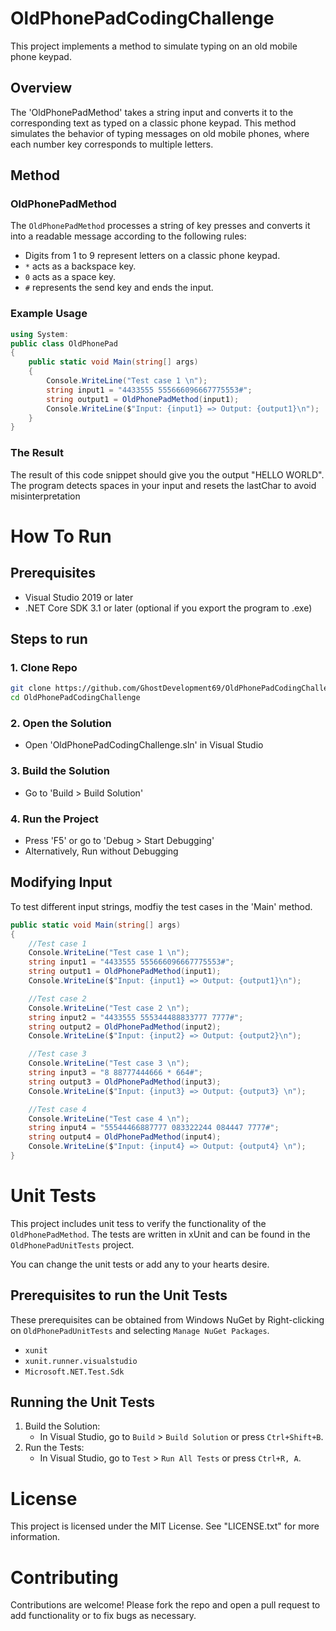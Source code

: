 # OldPhonePadCodingChallenge
This project implements a method to simulate typing on an old mobile phone keypad.

## Overview
The 'OldPhonePadMethod' takes a string input and converts it to the corresponding text as typed on a classic phone keypad. This method simulates the behavior of typing messages on old mobile phones, where each number key corresponds to multiple letters.

## Method

### OldPhonePadMethod

The `OldPhonePadMethod` processes a string of key presses and converts it into a readable message according to the following rules:
- Digits from 1 to 9 represent letters on a classic phone keypad.
- `*` acts as a backspace key.
- `0` acts as a space key.
- `#` represents the send key and ends the input.

### Example Usage

```csharp
using System:
public class OldPhonePad
{
    public static void Main(string[] args)
    {
        Console.WriteLine("Test case 1 \n");
        string input1 = "4433555 555666096667775553#";
        string output1 = OldPhonePadMethod(input1);
        Console.WriteLine($"Input: {input1} => Output: {output1}\n");
    }
}
```
### The Result

The result of this code snippet should give you the output "HELLO WORLD". 
The program detects spaces in your input and resets the lastChar to avoid misinterpretation

# How To Run
## Prerequisites
- Visual Studio 2019 or later
- .NET Core SDK 3.1 or later (optional if you export the program to .exe)

## Steps to run
### 1. Clone Repo
```bash
git clone https://github.com/GhostDevelopment69/OldPhonePadCodingChallenge.git
cd OldPhonePadCodingChallenge
```
### 2. Open the Solution
- Open 'OldPhonePadCodingChallenge.sln' in Visual Studio

### 3. Build the Solution
- Go to 'Build > Build Solution'

### 4. Run the Project
- Press 'F5' or go to  'Debug > Start Debugging'
- Alternatively, Run without Debugging

## Modifying Input
To test different input strings, modfiy the test cases in the 'Main' method.

```csharp
public static void Main(string[] args)
{
    //Test case 1
    Console.WriteLine("Test case 1 \n");
    string input1 = "4433555 555666096667775553#";
    string output1 = OldPhonePadMethod(input1);
    Console.WriteLine($"Input: {input1} => Output: {output1}\n");

    //Test case 2
    Console.WriteLine("Test case 2 \n");
    string input2 = "4433555 555344488833777 7777#";
    string output2 = OldPhonePadMethod(input2);
    Console.WriteLine($"Input: {input2} => Output: {output2}\n");

    //Test case 3
    Console.WriteLine("Test case 3 \n");
    string input3 = "8 88777444666 * 664#";
    string output3 = OldPhonePadMethod(input3);
    Console.WriteLine($"Input: {input3} => Output: {output3} \n");

    //Test case 4
    Console.WriteLine("Test case 4 \n");
    string input4 = "55544466887777 083322244 084447 7777#";
    string output4 = OldPhonePadMethod(input4);
    Console.WriteLine($"Input: {input4} => Output: {output4} \n");
}
```

# Unit Tests
This project includes unit tess to verify the functionality of the `OldPhonePadMethod`. The tests are written in xUnit and can be found in the `OldPhonePadUnitTests` project.

You can change the unit tests or add any to your hearts desire.

## Prerequisites to run the Unit Tests
These prerequisites can be obtained from Windows NuGet by Right-clicking on `OldPhonePadUnitTests` and selecting `Manage NuGet Packages`.

- `xunit`
- `xunit.runner.visualstudio`
- `Microsoft.NET.Test.Sdk`

## Running the Unit Tests
1. Build the Solution:
   - In Visual Studio, go to `Build` > `Build Solution` or press `Ctrl+Shift+B`.
2. Run the Tests:
   - In Visual Studio, go to `Test` > `Run All Tests` or press `Ctrl+R, A`.

# License
This project is licensed under the MIT License. See "LICENSE.txt" for more information.

# Contributing
Contributions are welcome! Please fork the repo and open a pull request to add functionality or to fix bugs as necessary.
